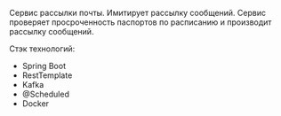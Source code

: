Сервис рассылки почты.
Имитирует рассылку сообщений. Сервис проверяет просроченность паспортов по расписанию и производит рассылку сообщений.

Стэк технологий:
- Spring Boot
- RestTemplate
- Kafka
- @Scheduled
- Docker




